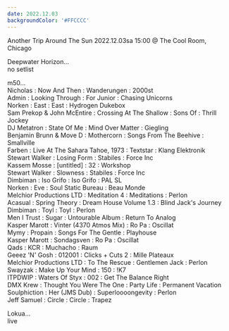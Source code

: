 ```yaml
---
date: 2022.12.03
backgroundColor: '#FFCCCC'
---
```


Another Trip Around The Sun 2022.12.03sa 15:00 @ The Cool Room, Chicago  

Deepwater Horizon...  
no setlist  

m50...  
Nicholas : Now And Then : Wanderungen : 2000st  
Admin : Looking Through : For Junior : Chasing Unicorns  
Norken : East : East : Hydrogen Dukebox  
Sam Prekop & John McEntire : Crossing At The Shallow : Sons Of : Thrill Jockey  
DJ Metatron : State Of Me : Mind Over Matter : Giegling  
Benjamin Brunn & Move D : Mothercorn : Songs From The Beehive : Smallville  
Farben : Live At The Sahara Tahoe, 1973 : Textstar : Klang Elektronik  
Stewart Walker : Losing Form : Stabiles : Force Inc  
Kassem Mosse : \[untitled\] : 32 : Workshop  
Stewart Walker : Slowness : Stabiles : Force Inc  
Dimbiman : Iso Grifo : Iso Grifo : PAL SL  
Norken : Eve : Soul Static Bureau : Beau Monde  
Melchior Productions LTD : Meditation 4 : Meditations : Perlon  
Acasual : Spring Theory : Dream House Volume 1.3 : Blind Jack's Journey  
Dimbiman : Toyl : Toyl : Perlon  
Men I Trust : Sugar : Untourable Album : Return To Analog  
Kasper Marott : Vinter (4370 Atmos Mix) : Ro Pa : Oscillat  
Mymy : Propain : Songs For The Gentle : Playhouse  
Kasper Marott : Sondagsven : Ro Pa : Oscillat  
Qads : KCR : Muchacho : Raum  
Geeez 'N' Gosh : 012001 : Clicks + Cuts 2 : Mille Plateaux  
Melchior Productions LTD : To The Rescue : Gentlemen Jack : Perlon  
Swayzak : Make Up Your Mind : 150 : !K7  
ITPDWIP : Waters Of Styx : 002 : Get The Balance Right  
DMX Krew : Thought You Were The One : Party Life : Permanent Vacation  
Soulphiction : Her (JMS Dub) : Superloooongevity : Perlon  
Jeff Samuel : Circle : Circle : Trapez  

Lokua...  
live